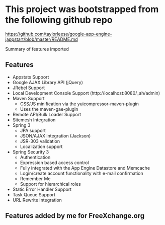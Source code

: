 # This project was bootstrapped from the following github repo

https://github.com/taylorleese/google-app-engine-jappstart/blob/master/README.md

Summary of features imported 

## Features
* Appstats Support
* Google AJAX Library API (jQuery)
* JRebel Support
* Local Development Console Support (http://localhost:8080/_ah/admin)
* Maven Support
  * CSS/JS minification via the yuicompressor-maven-plugin
  * Uses the maven-gae-plugin
* Remote API/Bulk Loader Support
* Sitemesh Integration
* Spring 3
  * JPA support
  * JSON/AJAX integration (Jackson)
  * JSR-303 validation
  * Localization support
* Spring Security 3
  * Authentication
  * Expression based access control
  * Fully integrated with the App Engine Datastore and Memcache
  * Login/create account functionality with e-mail confirmation
  * Remember Me
  * Support for hierarchical roles
* Static Error Handler Support
* Task Queue Support
* URL Rewrite Integration

## Features added by me for FreeXchange.org

